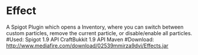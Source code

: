 # Effect
A Spigot Plugin which opens a Inventory, where you can switch between custom particles,
remove the current particle, or disable/enable all particles.
#Used: 
      Spigot 1.9 API
      CraftBukkit 1.9 API
      Maven
#Download:
http://www.mediafire.com/download/02539mmirza9dvi/Effects.jar
